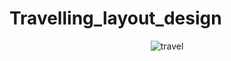 # Travelling_layout_design

<p align="center">
<img src="http://www.codingwithjks.tech/Github/travel.png" alt="travel"/>
</p>
